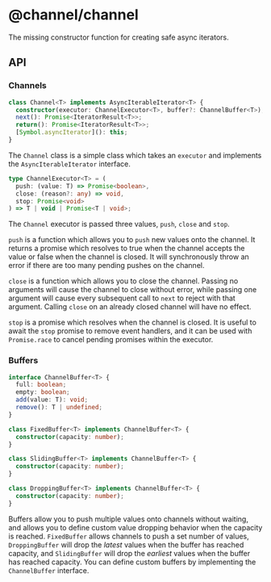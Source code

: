 # @channel/channel
The missing constructor function for creating safe async iterators.

## API

### Channels
```ts
class Channel<T> implements AsyncIterableIterator<T> {
  constructor(executor: ChannelExecutor<T>, buffer?: ChannelBuffer<T>);
  next(): Promise<IteratorResult<T>>;
  return(): Promise<IteratorResult<T>>;
  [Symbol.asyncIterator](): this;
}
```

The `Channel` class is a simple class which takes an `executor` and implements the `AsyncIterableIterator` interface.

```ts
type ChannelExecutor<T> = (
  push: (value: T) => Promise<boolean>,
  close: (reason?: any) => void,
  stop: Promise<void>
) => T | void | Promise<T | void>;
```

The `Channel` executor is passed three values, `push`, `close` and `stop`.

`push` is a function which allows you to `push` new values onto the channel. It returns a promise which resolves to true when the channel accepts the value or false when the channel is closed. It will synchronously throw an error if there are too many pending pushes on the channel.

`close` is a function which allows you to close the channel. Passing no arguments will cause the channel to close without error, while passing one argument will cause every subsequent call to `next` to reject with that argument. Calling `close` on an already closed channel will have no effect.

`stop` is a promise which resolves when the channel is closed. It is useful to await the `stop` promise to remove event handlers, and it can be used with `Promise.race` to cancel pending promises within the executor.

### Buffers
```ts
interface ChannelBuffer<T> {
  full: boolean;
  empty: boolean;
  add(value: T): void;
  remove(): T | undefined;
}

class FixedBuffer<T> implements ChannelBuffer<T> {
  constructor(capacity: number);
}

class SlidingBuffer<T> implements ChannelBuffer<T> {
  constructor(capacity: number);
}

class DroppingBuffer<T> implements ChannelBuffer<T> {
  constructor(capacity: number);
}
```

Buffers allow you to push multiple values onto channels without waiting, and allows you to define custom value dropping behavior when the capacity is reached. `FixedBuffer` allows channels to push a set number of values, `DroppingBuffer` will drop the *latest* values when the buffer has reached capacity, and `SlidingBuffer` will drop the *earliest* values when the buffer has reached capacity. You can define custom buffers by implementing the `ChannelBuffer` interface.
